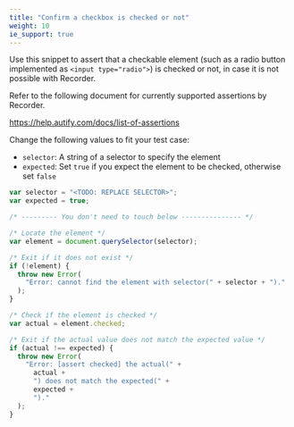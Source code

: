 ```yaml
---
title: "Confirm a checkbox is checked or not"
weight: 10
ie_support: true
---
```


Use this snippet to assert that a checkable element (such as a radio button implemented as `<input type="radio">`) is checked or not, in case it is not possible with Recorder.

Refer to the following document for currently supported assertions by Recorder.

https://help.autify.com/docs/list-of-assertions

Change the following values to fit your test case:

- `selector`: A string of a selector to specify the element
- `expected`: Set `true` if you expect the element to be checked, otherwise set `false`

```js
var selector = "<TODO: REPLACE SELECTOR>";
var expected = true;

/* --------- You don't need to touch below --------------- */

/* Locate the element */
var element = document.querySelector(selector);

/* Exit if it does not exist */
if (!element) {
  throw new Error(
    "Error: cannot find the element with selector(" + selector + ")."
  );
}

/* Check if the element is checked */
var actual = element.checked;

/* Exit if the actual value does not match the expected value */
if (actual !== expected) {
  throw new Error(
    "Error: [assert checked] the actual(" +
      actual +
      ") does not match the expected(" +
      expected +
      ")."
  );
}
```

